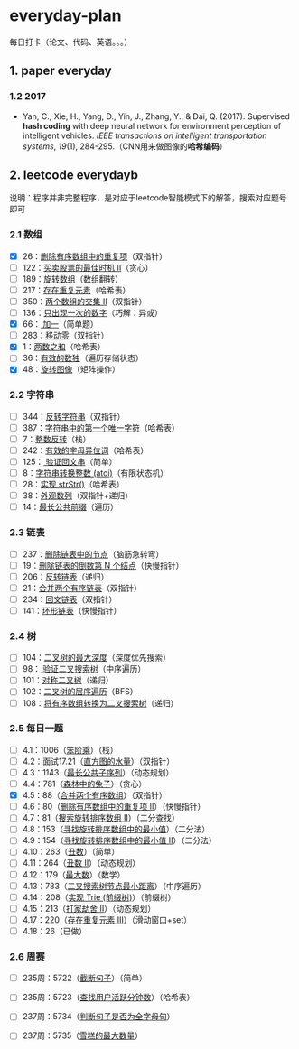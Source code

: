 # everyday-plan
每日打卡（论文、代码、英语。。。）

## 1. paper everyday

### 1.2 2017

* Yan, C., Xie, H., Yang, D., Yin, J., Zhang, Y., & Dai, Q. (2017). Supervised **hash coding** with deep neural network for environment perception of intelligent vehicles. *IEEE transactions on intelligent transportation systems*, *19*(1), 284-295.（CNN用来做图像的**哈希编码**）



## 2. leetcode everydayb

说明：程序并非完整程序，是对应于leetcode智能模式下的解答，搜索对应题号即可

### 2.1 数组

- [x] 26：[删除有序数组中的重复项](https://leetcode-cn.com/problems/remove-duplicates-from-sorted-array/)（双指针） 
- [ ] 122：[买卖股票的最佳时机 II](https://leetcode-cn.com/problems/best-time-to-buy-and-sell-stock-ii/)（贪心）
- [ ] 189：[旋转数组](https://leetcode-cn.com/problems/rotate-array/)（数组翻转）
- [ ] 217：[存在重复元素](https://leetcode-cn.com/problems/contains-duplicate/)（哈希表）
- [ ] 350：[两个数组的交集 II](https://leetcode-cn.com/problems/intersection-of-two-arrays-ii/)（双指针）
- [ ] 136：[只出现一次的数字](https://leetcode-cn.com/problems/single-number/)（巧解：异或）
- [x] 66：[ 加一](https://leetcode-cn.com/problems/plus-one/)（简单题）
- [ ] 283：[移动零](https://leetcode-cn.com/problems/move-zeroes/)（双指针）
- [x] 1：[两数之和](https://leetcode-cn.com/problems/two-sum/)（哈希表）
- [ ] 36：[有效的数独](https://leetcode-cn.com/problems/valid-sudoku/)（遍历存储状态）
- [x] 48：[旋转图像](https://leetcode-cn.com/problems/rotate-image/)（矩阵操作）

### 2.2 字符串

- [ ] 344：[反转字符串](https://leetcode-cn.com/problems/reverse-string/)（双指针）
- [ ] 387：[字符串中的第一个唯一字符](https://leetcode-cn.com/problems/first-unique-character-in-a-string/)（哈希表）
- [ ] 7：[整数反转](https://leetcode-cn.com/problems/reverse-integer/)（栈）
- [ ] 242：[有效的字母异位词](https://leetcode-cn.com/problems/valid-anagram/)（哈希表）
- [ ] 125：[ 验证回文串](https://leetcode-cn.com/problems/valid-palindrome/)（简单）
- [ ] 8：[字符串转换整数 (atoi)](https://leetcode-cn.com/problems/string-to-integer-atoi/)（有限状态机）
- [ ] 28：[实现 strStr()](https://leetcode-cn.com/problems/implement-strstr/)（哈希表）
- [ ] 38：[外观数列](https://leetcode-cn.com/problems/count-and-say/)（双指针+递归）
- [ ] 14：[最长公共前缀](https://leetcode-cn.com/problems/longest-common-prefix/)（遍历）

### 2.3 链表

- [ ] 237：[删除链表中的节点](https://leetcode-cn.com/problems/delete-node-in-a-linked-list/)（脑筋急转弯）
- [ ] 19：[删除链表的倒数第 N 个结点](https://leetcode-cn.com/problems/remove-nth-node-from-end-of-list/)（快慢指针）
- [ ] 206：[反转链表](https://leetcode-cn.com/problems/reverse-linked-list/)（递归）
- [ ] 21：[合并两个有序链表](https://leetcode-cn.com/problems/merge-two-sorted-lists/)（双指针）
- [ ] 234：[回文链表](https://leetcode-cn.com/problems/palindrome-linked-list/)（双指针）
- [ ] 141：[环形链表](https://leetcode-cn.com/problems/linked-list-cycle/)（快慢指针）

### 2.4 树

- [ ] 104：[二叉树的最大深度](https://leetcode-cn.com/problems/maximum-depth-of-binary-tree/)（深度优先搜索）
- [ ] 98：[ 验证二叉搜索树](https://leetcode-cn.com/problems/validate-binary-search-tree/)（中序遍历）
- [ ] 101：[对称二叉树](https://leetcode-cn.com/problems/symmetric-tree/)（递归）
- [ ] 102：[二叉树的层序遍历](https://leetcode-cn.com/problems/binary-tree-level-order-traversal/)（BFS）
- [ ] 108：[将有序数组转换为二叉搜索树](https://leetcode-cn.com/problems/convert-sorted-array-to-binary-search-tree/)（递归）

### 2.5 每日一题

- [ ] 4.1：1006（[笨阶乘](https://leetcode-cn.com/problems/clumsy-factorial/)）（栈）
- [ ] 4.2：面试17.21（[直方图的水量](https://leetcode-cn.com/problems/volume-of-histogram-lcci/)）（双指针）
- [ ] 4.3：1143（[最长公共子序列](https://leetcode-cn.com/problems/longest-common-subsequence/)）（动态规划）
- [ ] 4.4：781（[森林中的兔子](https://leetcode-cn.com/problems/rabbits-in-forest/)）（贪心）
- [x] 4.5：88（[合并两个有序数组](https://leetcode-cn.com/problems/merge-sorted-array/)）（双指针）
- [ ] 4.6：80（[删除有序数组中的重复项 II](https://leetcode-cn.com/problems/remove-duplicates-from-sorted-array-ii/)）（快慢指针）
- [ ] 4.7：81（[搜索旋转排序数组 II](https://leetcode-cn.com/problems/search-in-rotated-sorted-array-ii/)）（二分查找）
- [ ] 4.8：153（[寻找旋转排序数组中的最小值](https://leetcode-cn.com/problems/find-minimum-in-rotated-sorted-array/)）（二分法）
- [ ] 4.9：154（[寻找旋转排序数组中的最小值 II](https://leetcode-cn.com/problems/find-minimum-in-rotated-sorted-array-ii/)）（二分法）
- [ ] 4.10：263（[丑数](https://leetcode-cn.com/problems/ugly-number/)）（简单）
- [ ] 4.11：264（[丑数 II](https://leetcode-cn.com/problems/ugly-number-ii/)）（动态规划）
- [ ] 4.12：179（[最大数](https://leetcode-cn.com/problems/largest-number/)）（数学）
- [ ] 4.13：783（[二叉搜索树节点最小距离](https://leetcode-cn.com/problems/minimum-distance-between-bst-nodes/)）（中序遍历）
- [ ] 4.14：208（[实现 Trie (前缀树)](https://leetcode-cn.com/problems/implement-trie-prefix-tree/)）（前缀树）
- [ ] 4.15：213（[打家劫舍 II](https://leetcode-cn.com/problems/house-robber-ii/)）（动态规划）
- [ ] 4.17：220（[存在重复元素 III](https://leetcode-cn.com/problems/contains-duplicate-iii/)）（滑动窗口+set）
- [ ] 4.18：26（已做）

### 2.6 周赛

- [ ] 235周：5722（[截断句子](https://leetcode-cn.com/problems/truncate-sentence/)）（简单）
- [ ] 235周：5723（[查找用户活跃分钟数](https://leetcode-cn.com/problems/finding-the-users-active-minutes/)）（哈希表）
- [ ] 237周：5734（[判断句子是否为全字母句](https://leetcode-cn.com/problems/check-if-the-sentence-is-pangram/)）
- [ ] 237周：5735（[雪糕的最大数量](https://leetcode-cn.com/problems/maximum-ice-cream-bars/)）



